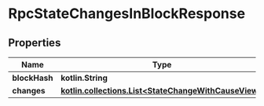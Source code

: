 
# RpcStateChangesInBlockResponse

## Properties
| Name | Type | Description | Notes |
| ------------ | ------------- | ------------- | ------------- |
| **blockHash** | **kotlin.String** |  |  |
| **changes** | [**kotlin.collections.List&lt;StateChangeWithCauseView&gt;**](StateChangeWithCauseView.md) |  |  |



